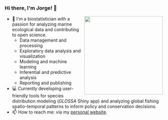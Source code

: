 ### Hi there, I'm Jorge! 👋

<!-- <img align='right' src='https://media.giphy.com/media/v0dGnTDFgEr68myH0C/giphy.gif' height='200"'> -->
 <img align='right' src='https://media.giphy.com/media/bcKmIWkUMCjVm/giphy.gif' height='250"'>

- 🌊 I'm a biostatistician with a passion for analyzing marine ecological data and contributing to open science.
   - Data management and processing
   - Exploratory data analysis and visualization
   - Modeling and machine learning
   - Inferential and predictive analysis
   - Reporting and publishing
- 💻 Currently developing user-friendly tools for species distribution modeling (*GLOSSA* Shiny app) and analyzing global fishing spatio-temporal patterns to inform policy and conservation decisions.
- 📫 How to reach me: via my [personal website](https://jmestret.github.io/).

<!--
**jmestret/jmestret** is a ✨ _special_ ✨ repository because its `README.md` (this file) appears on your GitHub profile.

Here are some ideas to get you started:

- 🔭 I’m currently working on ...
- 🌱 I’m currently learning ...
- 👯 I’m looking to collaborate on ...
- 🤔 I’m looking for help with ...
- 💬 Ask me about ...
- 📫 How to reach me: ...
- 😄 Pronouns: ...
- ⚡ Fun fact: ...
-->
